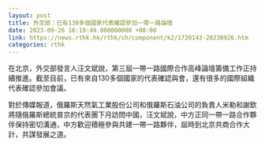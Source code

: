 ```yaml
---
layout: post
title: 外交部：已有130多個國家代表確認參加一帶一路論壇
date: 2023-09-26 16:19:49.000000000 +08:00
link: https://news.rthk.hk/rthk/ch/component/k2/1720143-20230926.htm
categories: rthk
---
```


在北京，外交部發言人汪文斌說，第三屆一帶一路國際合作高峰論壇籌備工作正持續推進。截至目前，已有來自130多個國家的代表確認與會，還有很多的國際組織代表確認參加會議。

對於傳媒報道，俄羅斯天然氣工業股份公司和俄羅斯石油公司的負責人米勒和謝欽將隨俄羅斯總統普京的代表團下月訪問中國，汪文斌說，中方正同一帶一路合作夥伴保持密切溝通，中方歡迎積極參與共建一帶一路夥伴，屆時到北京共商合作大計，共謀發展之道。
